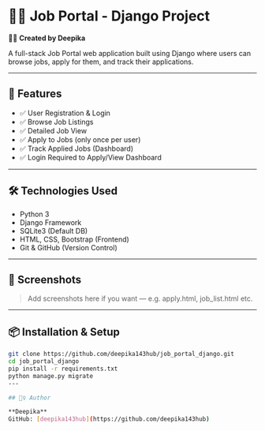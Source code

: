 # 🧑‍💼 Job Portal - Django Project  
👩‍💻 **Created by Deepika**

A full-stack Job Portal web application built using Django where users can browse jobs, apply for them, and track their applications.

---

## 🚀 Features

- ✅ User Registration & Login  
- ✅ Browse Job Listings  
- ✅ Detailed Job View  
- ✅ Apply to Jobs (only once per user)  
- ✅ Track Applied Jobs (Dashboard)  
- ✅ Login Required to Apply/View Dashboard  

---

## 🛠️ Technologies Used

- Python 3  
- Django Framework  
- SQLite3 (Default DB)  
- HTML, CSS, Bootstrap (Frontend)  
- Git & GitHub (Version Control)  

---

## 📸 Screenshots

> Add screenshots here if you want — e.g. apply.html, job_list.html etc.

---

## 📦 Installation & Setup

```bash
git clone https://github.com/deepika143hub/job_portal_django.git
cd job_portal_django
pip install -r requirements.txt
python manage.py migrate
---

## 🙋‍♀️ Author

**Deepika**  
GitHub: [deepika143hub](https://github.com/deepika143hub)

